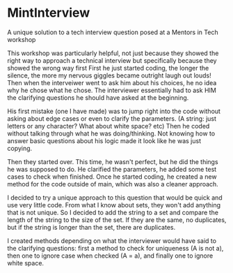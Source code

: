 # MintInterview
A unique solution to a tech interview question posed at a Mentors in Tech workshop

This workshop was particularly helpful, not just because they showed the right way to approach a technical interview but specifically because they showed the wrong way first
First he just started coding, the longer the silence, the more my nervous giggles became outright laugh out louds!
Then when the interveiwer went to ask him about his choices, he no idea why he chose what he chose. The interviewer essentially had to ask HIM the clarifying questions he should have asked at the beginning.

His first mistake (one I have made) was to jump right into the code without asking about edge cases or even to clarify the parameters. (A string: just letters or any character? What about white space? etc)
Then he coded without talking through what he was doing/thinking. Not knowing how to answer basic questions about his logic made it look like he was just copying.

Then they started over. This time, he wasn't perfect, but he did the things he was supposed to do. He clarified the parameters, he added some test cases to check when finished.
Once he started coding, he created a new method for the code outside of main, which was also a cleaner approach. 

I decided to try a unique approach to this question that would be quick and use very little code. From what I know about sets, they won't add anything that is not unique. So I decided to add the string to a set and compare the length of the string to the size of the set. If they are the same, no duplicates, but if the string is longer than the set, there are duplicates.

I created methods depending on what the interviewer would have said to the clarifying questions: first a method to check for uniqueness (A is not a), then one to ignore case when checked (A = a), and finally one to ignore white space.
